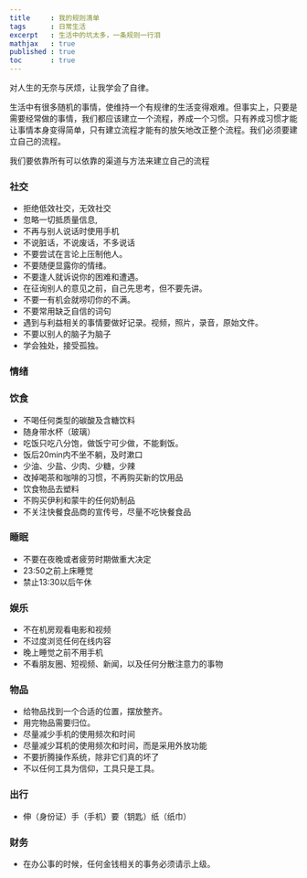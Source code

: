 ```yaml
---
title     : 我的规则清单
tags      : 日常生活
excerpt   : 生活中的坑太多，一条规则一行泪
mathjax   : true
published : true
toc       : true
---
```


对人生的无奈与厌烦，让我学会了自律。

生活中有很多随机的事情，使维持一个有规律的生活变得艰难。但事实上，只要是需要经常做的事情，我们都应该建立一个流程，养成一个习惯。只有养成习惯才能让事情本身变得简单，只有建立流程才能有的放矢地改正整个流程。我们必须要建立自己的流程。

我们要依靠所有可以依靠的渠道与方法来建立自己的流程

### 社交

- 拒绝低效社交，无效社交
- 忽略一切抵质量信息,
- 不再与别人说话时使用手机
- 不说脏话，不说废话，不多说话
- 不要尝试在言论上压制他人。
- 不要随便显露你的情绪。
- 不要逢人就诉说你的困难和遭遇。
- 在征询别人的意见之前，自己先思考，但不要先讲。
- 不要一有机会就唠叨你的不满。
- 不要常用缺乏自信的词句
- 遇到与利益相关的事情要做好记录。视频，照片，录音，原始文件。
- 不要以别人的脑子为脑子
- 学会独处，接受孤独。

### 情绪

### 饮食

- 不喝任何类型的碳酸及含糖饮料
- 随身带水杯（玻璃）
- 吃饭只吃八分饱，做饭宁可少做，不能剩饭。
- 饭后20min内不坐不躺，及时漱口
- 少油、少盐、少肉、少糖，少辣
- 改掉喝茶和咖啡的习惯，不再购买新的饮用品
- 饮食物品去塑料
- 不购买伊利和蒙牛的任何奶制品
- 不关注快餐食品商的宣传号，尽量不吃快餐食品

### 睡眠

- 不要在夜晚或者疲劳时期做重大决定
- 23:50之前上床睡觉
- 禁止13:30以后午休

### 娱乐

- 不在机房观看电影和视频
- 不过度浏览任何在线内容
- 晚上睡觉之前不用手机
- 不看朋友圈、短视频、新闻，以及任何分散注意力的事物

### 物品

- 给物品找到一个合适的位置，摆放整齐。
- 用完物品需要归位。
- 尽量减少手机的使用频次和时间
- 尽量减少耳机的使用频次和时间，而是采用外放功能
- 不要折腾操作系统，除非它们真的坏了
- 不以任何工具为信仰，工具只是工具。

### 出行

- 伸（身份证）手（手机）要（钥匙）纸（纸巾）

### 财务

- 在办公事的时候，任何金钱相关的事务必须请示上级。
